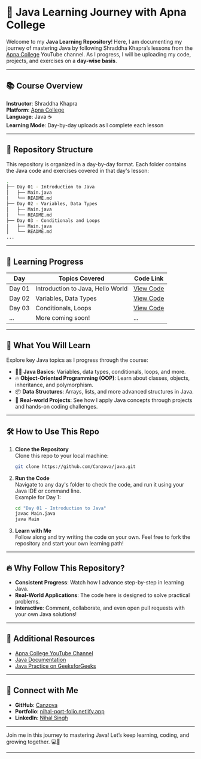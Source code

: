 
# 🚀 Java Learning Journey with Apna College

Welcome to my **Java Learning Repository**! Here, I am documenting my journey of mastering Java by following Shraddha Khapra’s lessons from the [Apna College](https://www.youtube.com/c/ApnaCollegeOfficial) YouTube channel. As I progress, I will be uploading my code, projects, and exercises on a **day-wise basis**.

---

## 📚 Course Overview

**Instructor**: Shraddha Khapra  
**Platform**: [Apna College](https://www.youtube.com/c/ApnaCollegeOfficial)  
**Language**: Java ☕  
**Learning Mode**: Day-by-day uploads as I complete each lesson

---

## 📂 Repository Structure

This repository is organized in a day-by-day format. Each folder contains the Java code and exercises covered in that day's lesson:

```bash
.
├── Day 01 - Introduction to Java
│   ├── Main.java
│   └── README.md
├── Day 02 - Variables, Data Types
│   ├── Main.java
│   └── README.md
├── Day 03 - Conditionals and Loops
│   ├── Main.java
│   └── README.md
...
```

---

## 📅 Learning Progress

| Day  | Topics Covered                     | Code Link |
|------|-------------------------------------|-----------|
| Day 01 | Introduction to Java, Hello World | [View Code](Day%2001/) |
| Day 02 | Variables, Data Types             | [View Code](Day%2002/) |
| Day 03 | Conditionals, Loops               | [View Code](Day%2003/) |
| ...  | More coming soon!                   | ...       |

---

## 🎯 What You Will Learn

Explore key Java topics as I progress through the course:

- 👨‍💻 **Java Basics**: Variables, data types, conditionals, loops, and more.
- 🔥 **Object-Oriented Programming (OOP)**: Learn about classes, objects, inheritance, and polymorphism.
- 📦 **Data Structures**: Arrays, lists, and more advanced structures in Java.
- 🚀 **Real-world Projects**: See how I apply Java concepts through projects and hands-on coding challenges.

---

## 🛠 How to Use This Repo

1. **Clone the Repository**  
   Clone this repo to your local machine:
   ```bash
   git clone https://github.com/Canzova/java.git
   ```

2. **Run the Code**  
   Navigate to any day's folder to check the code, and run it using your Java IDE or command line.  
   Example for Day 1:
   ```bash
   cd "Day 01 - Introduction to Java"
   javac Main.java
   java Main
   ```

3. **Learn with Me**  
   Follow along and try writing the code on your own. Feel free to fork the repository and start your own learning path!

---

## 🔥 Why Follow This Repository?

- **Consistent Progress**: Watch how I advance step-by-step in learning Java.
- **Real-World Applications**: The code here is designed to solve practical problems.
- **Interactive**: Comment, collaborate, and even open pull requests with your own Java solutions!

---

## 🔗 Additional Resources

- [Apna College YouTube Channel](https://www.youtube.com/c/ApnaCollegeOfficial)
- [Java Documentation](https://docs.oracle.com/javase/tutorial/)
- [Java Practice on GeeksforGeeks](https://www.geeksforgeeks.org/java/)

---

## 🤝 Connect with Me

- **GitHub**: [Canzova](https://github.com/Canzova)  
- **Portfolio**: [nihal-port-folio.netlify.app](https://nihal-port-folio.netlify.app/)  
- **LinkedIn**: [Nihal Singh](https://www.linkedin.com/in/nihal-singh)  

---

Join me in this journey to mastering Java! Let’s keep learning, coding, and growing together. 💻🔗

---
